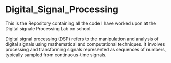 # Digital_Signal_Processing
 This is the Repository containing all the code I have worked upon at the Digital signale Processing Lab on school.
 
Digital signal processing (DSP) refers to the manipulation and analysis of digital signals using mathematical and computational techniques. It involves processing and transforming signals represented as sequences of numbers, typically sampled from continuous-time signals.
